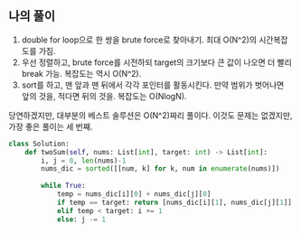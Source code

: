 ## 나의 풀이

1. double for loop으로 한 쌍을 brute force로 찾아내기. 최대 O(N^2)의 시간복잡도를 가짐.
2. 우선 정렬하고, brute force를 시전하되 target의 크기보다 큰 값이 나오면 더 빨리 break 가능. 복잡도는 역시 O(N^2).
3. sort를 하고, 맨 앞과 맨 뒤에서 각각 포인터를 활동시킨다. 만약 범위가 벗어나면 앞의 것을, 적다면 뒤의 것을. 복잡도는 O(NlogN).

당연하겠지만, 대부분의 베스트 솔루션은 O(N^2)짜리 풀이다. 이것도 문제는 없겠지만, 가장 좋은 풀이는 세 번째.

```python
class Solution:
    def twoSum(self, nums: List[int], target: int) -> List[int]:
        i, j = 0, len(nums)-1
        nums_dic = sorted([[num, k] for k, num in enumerate(nums)])
        
        while True:
            temp = nums_dic[i][0] + nums_dic[j][0]
            if temp == target: return [nums_dic[i][1], nums_dic[j][1]]
            elif temp < target: i += 1
            else: j -= 1
```
